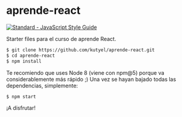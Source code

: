 # aprende-react

[![Standard - JavaScript Style Guide](https://cdn.rawgit.com/feross/standard/master/badge.svg)](https://github.com/feross/standard)

Starter files para el curso de aprende React.

```sh
$ git clone https://github.com/kutyel/aprende-react.git
$ cd aprende-react
$ npm install
```

Te recomiendo que uses Node 8 (viene con npm@5) porque va considerablemente más rápido ;) Una vez se hayan bajado todas las dependencias, simplemente:

```sh
$ npm start
```

¡A disfrutar!

